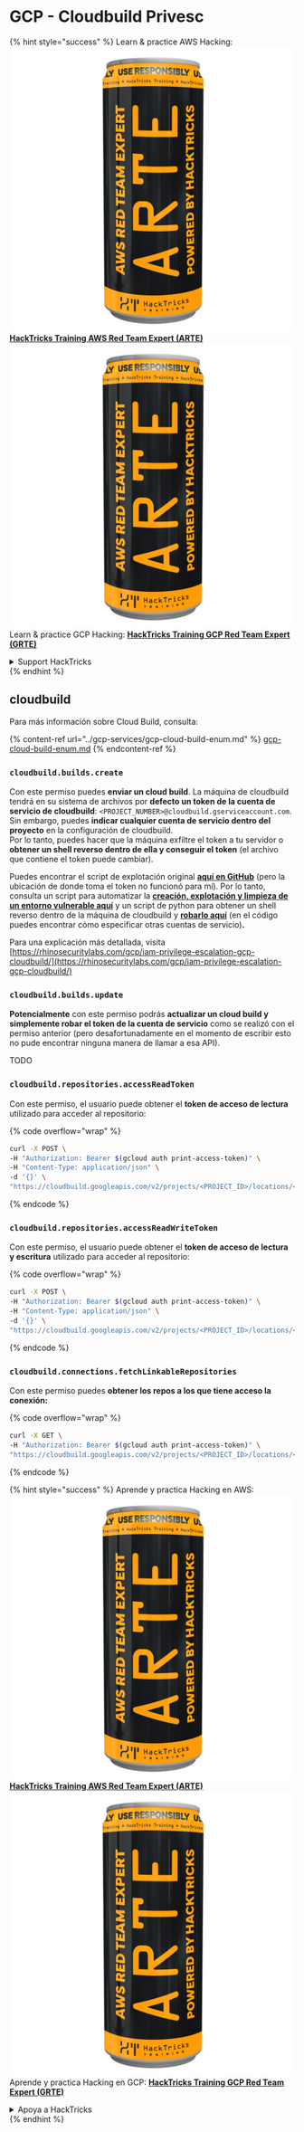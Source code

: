# GCP - Cloudbuild Privesc

{% hint style="success" %}
Learn & practice AWS Hacking:<img src="../../../.gitbook/assets/image (1) (1) (1).png" alt="" data-size="line">[**HackTricks Training AWS Red Team Expert (ARTE)**](https://training.hacktricks.xyz/courses/arte)<img src="../../../.gitbook/assets/image (1) (1) (1).png" alt="" data-size="line">\
Learn & practice GCP Hacking: <img src="../../../.gitbook/assets/image (2).png" alt="" data-size="line">[**HackTricks Training GCP Red Team Expert (GRTE)**<img src="../../../.gitbook/assets/image (2).png" alt="" data-size="line">](https://training.hacktricks.xyz/courses/grte)

<details>

<summary>Support HackTricks</summary>

* Check the [**subscription plans**](https://github.com/sponsors/carlospolop)!
* **Join the** 💬 [**Discord group**](https://discord.gg/hRep4RUj7f) or the [**telegram group**](https://t.me/peass) or **follow** us on **Twitter** 🐦 [**@hacktricks\_live**](https://twitter.com/hacktricks_live)**.**
* **Share hacking tricks by submitting PRs to the** [**HackTricks**](https://github.com/carlospolop/hacktricks) and [**HackTricks Cloud**](https://github.com/carlospolop/hacktricks-cloud) github repos.

</details>
{% endhint %}

## cloudbuild

Para más información sobre Cloud Build, consulta:

{% content-ref url="../gcp-services/gcp-cloud-build-enum.md" %}
[gcp-cloud-build-enum.md](../gcp-services/gcp-cloud-build-enum.md)
{% endcontent-ref %}

### `cloudbuild.builds.create`

Con este permiso puedes **enviar un cloud build**. La máquina de cloudbuild tendrá en su sistema de archivos por **defecto un token de la cuenta de servicio de cloudbuild**: `<PROJECT_NUMBER>@cloudbuild.gserviceaccount.com`. Sin embargo, puedes **indicar cualquier cuenta de servicio dentro del proyecto** en la configuración de cloudbuild.\
Por lo tanto, puedes hacer que la máquina exfiltre el token a tu servidor o **obtener un shell reverso dentro de ella y conseguir el token** (el archivo que contiene el token puede cambiar).

Puedes encontrar el script de explotación original [**aquí en GitHub**](https://github.com/RhinoSecurityLabs/GCP-IAM-Privilege-Escalation/blob/master/ExploitScripts/cloudbuild.builds.create.py) (pero la ubicación de donde toma el token no funcionó para mí). Por lo tanto, consulta un script para automatizar la [**creación, explotación y limpieza de un entorno vulnerable aquí**](https://github.com/carlospolop/gcp_privesc_scripts/blob/main/tests/f-cloudbuild.builds.create.sh) y un script de python para obtener un shell reverso dentro de la máquina de cloudbuild y [**robarlo aquí**](https://github.com/carlospolop/gcp_privesc_scripts/blob/main/tests/f-cloudbuild.builds.create.py) (en el código puedes encontrar cómo especificar otras cuentas de servicio)**.**

Para una explicación más detallada, visita [https://rhinosecuritylabs.com/gcp/iam-privilege-escalation-gcp-cloudbuild/](https://rhinosecuritylabs.com/gcp/iam-privilege-escalation-gcp-cloudbuild/)

### `cloudbuild.builds.update`

**Potencialmente** con este permiso podrás **actualizar un cloud build y simplemente robar el token de la cuenta de servicio** como se realizó con el permiso anterior (pero desafortunadamente en el momento de escribir esto no pude encontrar ninguna manera de llamar a esa API).

TODO

### `cloudbuild.repositories.accessReadToken`

Con este permiso, el usuario puede obtener el **token de acceso de lectura** utilizado para acceder al repositorio:

{% code overflow="wrap" %}
```bash
curl -X POST \
-H "Authorization: Bearer $(gcloud auth print-access-token)" \
-H "Content-Type: application/json" \
-d '{}' \
"https://cloudbuild.googleapis.com/v2/projects/<PROJECT_ID>/locations/<LOCATION>/connections/<CONN_ID>/repositories/<repo-id>:accessReadToken"
```
{% endcode %}

### `cloudbuild.repositories.accessReadWriteToken`

Con este permiso, el usuario puede obtener el **token de acceso de lectura y escritura** utilizado para acceder al repositorio:

{% code overflow="wrap" %}
```bash
curl -X POST \
-H "Authorization: Bearer $(gcloud auth print-access-token)" \
-H "Content-Type: application/json" \
-d '{}' \
"https://cloudbuild.googleapis.com/v2/projects/<PROJECT_ID>/locations/<LOCATION>/connections/<CONN_ID>/repositories/<repo-id>:accessReadWriteToken"
```
{% endcode %}

### `cloudbuild.connections.fetchLinkableRepositories`

Con este permiso puedes **obtener los repos a los que tiene acceso la conexión:**

{% code overflow="wrap" %}
```bash
curl -X GET \
-H "Authorization: Bearer $(gcloud auth print-access-token)" \
"https://cloudbuild.googleapis.com/v2/projects/<PROJECT_ID>/locations/<LOCATION>/connections/<CONN_ID>:fetchLinkableRepositories"
```
{% endcode %}

{% hint style="success" %}
Aprende y practica Hacking en AWS:<img src="../../../.gitbook/assets/image (1) (1) (1).png" alt="" data-size="line">[**HackTricks Training AWS Red Team Expert (ARTE)**](https://training.hacktricks.xyz/courses/arte)<img src="../../../.gitbook/assets/image (1) (1) (1).png" alt="" data-size="line">\
Aprende y practica Hacking en GCP: <img src="../../../.gitbook/assets/image (2).png" alt="" data-size="line">[**HackTricks Training GCP Red Team Expert (GRTE)**<img src="../../../.gitbook/assets/image (2).png" alt="" data-size="line">](https://training.hacktricks.xyz/courses/grte)

<details>

<summary>Apoya a HackTricks</summary>

* Revisa los [**planes de suscripción**](https://github.com/sponsors/carlospolop)!
* **Únete al** 💬 [**grupo de Discord**](https://discord.gg/hRep4RUj7f) o al [**grupo de telegram**](https://t.me/peass) o **síguenos** en **Twitter** 🐦 [**@hacktricks\_live**](https://twitter.com/hacktricks_live)**.**
* **Comparte trucos de hacking enviando PRs a los** [**HackTricks**](https://github.com/carlospolop/hacktricks) y [**HackTricks Cloud**](https://github.com/carlospolop/hacktricks-cloud) repositorios de github.

</details>
{% endhint %}
